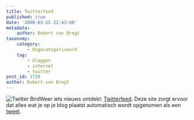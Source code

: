 ```yaml
---
title: Twitterfeed
published: true
date: '2008-03-25 22:43:00'
metadata:
    author: Robert van Bregt
taxonomy:
    category:
        - Ongecategoriseerd
    tag:
        - bloggen
        - internet
        - twitter
post_id: 1728
author: Robert van Bregt
---
```


![Twitter Bird](http://breggologisch.files.wordpress.com/2008/05/twitter-bird.gif?w=128)Weer iets nieuws ontdekt: [Twitterfeed](http://twitterfeed.wordpress.com/). Deze site zorgt ervoor dat alles wat je op je blog plaatst automatisch wordt opgenomen als een [tweet](http://www.twitter.com).